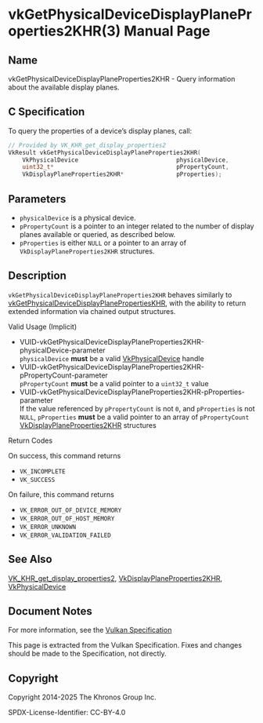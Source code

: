 # vkGetPhysicalDeviceDisplayPlaneProperties2KHR(3) Manual Page

## Name

vkGetPhysicalDeviceDisplayPlaneProperties2KHR - Query information about the available display planes.



## [](#_c_specification)C Specification

To query the properties of a device’s display planes, call:

```c++
// Provided by VK_KHR_get_display_properties2
VkResult vkGetPhysicalDeviceDisplayPlaneProperties2KHR(
    VkPhysicalDevice                            physicalDevice,
    uint32_t*                                   pPropertyCount,
    VkDisplayPlaneProperties2KHR*               pProperties);
```

## [](#_parameters)Parameters

- `physicalDevice` is a physical device.
- `pPropertyCount` is a pointer to an integer related to the number of display planes available or queried, as described below.
- `pProperties` is either `NULL` or a pointer to an array of `VkDisplayPlaneProperties2KHR` structures.

## [](#_description)Description

`vkGetPhysicalDeviceDisplayPlaneProperties2KHR` behaves similarly to [vkGetPhysicalDeviceDisplayPlanePropertiesKHR](https://registry.khronos.org/vulkan/specs/latest/man/html/vkGetPhysicalDeviceDisplayPlanePropertiesKHR.html), with the ability to return extended information via chained output structures.

Valid Usage (Implicit)

- [](#VUID-vkGetPhysicalDeviceDisplayPlaneProperties2KHR-physicalDevice-parameter)VUID-vkGetPhysicalDeviceDisplayPlaneProperties2KHR-physicalDevice-parameter  
  `physicalDevice` **must** be a valid [VkPhysicalDevice](https://registry.khronos.org/vulkan/specs/latest/man/html/VkPhysicalDevice.html) handle
- [](#VUID-vkGetPhysicalDeviceDisplayPlaneProperties2KHR-pPropertyCount-parameter)VUID-vkGetPhysicalDeviceDisplayPlaneProperties2KHR-pPropertyCount-parameter  
  `pPropertyCount` **must** be a valid pointer to a `uint32_t` value
- [](#VUID-vkGetPhysicalDeviceDisplayPlaneProperties2KHR-pProperties-parameter)VUID-vkGetPhysicalDeviceDisplayPlaneProperties2KHR-pProperties-parameter  
  If the value referenced by `pPropertyCount` is not `0`, and `pProperties` is not `NULL`, `pProperties` **must** be a valid pointer to an array of `pPropertyCount` [VkDisplayPlaneProperties2KHR](https://registry.khronos.org/vulkan/specs/latest/man/html/VkDisplayPlaneProperties2KHR.html) structures

Return Codes

On success, this command returns

- `VK_INCOMPLETE`
- `VK_SUCCESS`

On failure, this command returns

- `VK_ERROR_OUT_OF_DEVICE_MEMORY`
- `VK_ERROR_OUT_OF_HOST_MEMORY`
- `VK_ERROR_UNKNOWN`
- `VK_ERROR_VALIDATION_FAILED`

## [](#_see_also)See Also

[VK\_KHR\_get\_display\_properties2](https://registry.khronos.org/vulkan/specs/latest/man/html/VK_KHR_get_display_properties2.html), [VkDisplayPlaneProperties2KHR](https://registry.khronos.org/vulkan/specs/latest/man/html/VkDisplayPlaneProperties2KHR.html), [VkPhysicalDevice](https://registry.khronos.org/vulkan/specs/latest/man/html/VkPhysicalDevice.html)

## [](#_document_notes)Document Notes

For more information, see the [Vulkan Specification](https://registry.khronos.org/vulkan/specs/latest/html/vkspec.html#vkGetPhysicalDeviceDisplayPlaneProperties2KHR)

This page is extracted from the Vulkan Specification. Fixes and changes should be made to the Specification, not directly.

## [](#_copyright)Copyright

Copyright 2014-2025 The Khronos Group Inc.

SPDX-License-Identifier: CC-BY-4.0